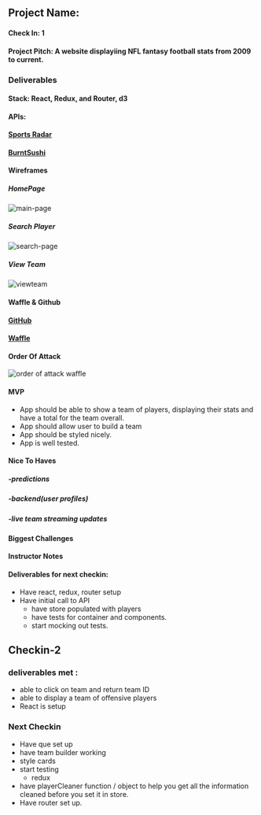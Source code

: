 ## Project Name:

#### Check In: 1

#### Project Pitch:  A website displayiing NFL fantasy football stats from 2009 to current.

### Deliverables

#### Stack: React, Redux, and Router, d3

#### APIs:  
#### [Sports Radar](https://sportradar.us/data/?keyword=fantasy%20sports%20%2Bapi&gclid=Cj0KCQjwub7NBRDJARIsAP7wlT_N9E9MZIOQ54FzQ_A7DlmckH4mR69nRTIqTuP7oKqPD8m2e33_zqsaAmr4EALw_wcB)
#### [BurntSushi](https://github.com/BurntSushi/nflgame)

#### Wireframes
##### HomePage
![main-page](screenshots/main.png "Main page wireframe")
##### Search Player
![search-page](screenshots/SearchPlayer.png "search page wireframe")
##### View Team
![viewteam](screenshots/TeamPage.png "Team view page wireframe")


#### Waffle & Github
#### [GitHub](https://github.com/NikBorn/Personal-Project)
#### [Waffle](https://waffle.io/NikBorn/Personal-Project)

#### Order Of Attack
![order of attack waffle](screenshots/waffleboard.png "order of attack")

#### MVP
- App should be able to show a team of players, displaying their stats and have a total for the team overall.  
- App should allow user to  build a team 
- App should be styled nicely.
- App is well tested.

#### Nice To Haves
##### -predictions
##### -backend(user profiles)
##### -live team streaming updates


#### Biggest Challenges

#### Instructor Notes


#### Deliverables for next checkin:

- Have react, redux, router setup 
- Have initial call to API
  - have store populated with players 
  - have tests for container and components. 
  - start mocking out tests. 

## Checkin-2 

### deliverables met :
  - able to click on team and return team ID
  - able to display a team of offensive players
  - React is setup
  
### Next Checkin 

- Have que set up 
- have team builder working 
- style cards 
- start testing 
    - redux 
- have playerCleaner function / object to help you get all the information cleaned before you set it in store. 
- Have router set up.
